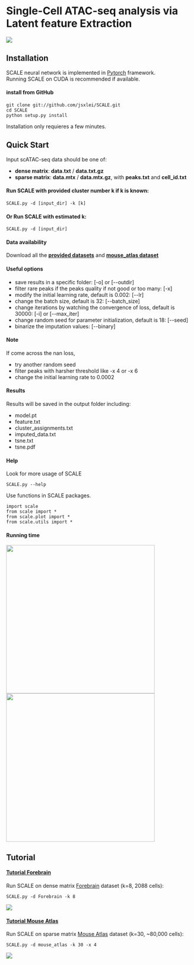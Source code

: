 # Single-Cell ATAC-seq analysis via Latent feature Extraction
![](https://github.com/jsxlei/SCALE/blob/master/docs/png/model.png)

## Installation  

SCALE neural network is implemented in [Pytorch](https://pytorch.org/) framework.  
Running SCALE on CUDA is recommended if available.   
	
#### install from GitHub

	git clone git://github.com/jsxlei/SCALE.git
	cd SCALE
	python setup.py install
    
Installation only requieres a few minutes.


## Quick Start

Input scATAC-seq data should be one of: 
* **dense matrix**: **data.txt** / **data.txt.gz**
* **sparse matrix**: **data.mtx** / **data.mtx.gz**, with **peaks.txt** and **cell_id.txt**

#### Run SCALE with provided cluster number k if k is known:  

    SCALE.py -d [input_dir] -k [k]

#### Or Run SCALE with estimated k: 

    SCALE.py -d [input_dir]

#### Data availability  
Download all the **[provided datasets](https://cloud.tsinghua.edu.cn/d/b0711f8e7b1946e7b186/)** and **[mouse_atlas dataset](https://cloud.tsinghua.edu.cn/d/cd5ea4ea93c04513966f/)**

#### Useful options  
* save results in a specific folder: [-o] or [--outdir] 
* filter rare peaks if the peaks quality if not good or too many: [-x]
* modify the initial learning rate, default is 0.002: [--lr]  
* change the batch size, default is 32: [--batch_size]
* change iterations by watching the convergence of loss, default is 30000: [-i] or [--max_iter]  
* change random seed for parameter initialization, default is 18: [--seed]
* binarize the imputation values: [--binary]
	
#### Note    
If come across the nan loss, 
* try another random seed
* filter peaks with harsher threshold like -x 4 or -x 6
* change the initial learning rate to 0.0002 
	
#### Results
Results will be saved in the output folder including:
* model.pt
* feature.txt
* cluster_assignments.txt
* imputed_data.txt
* tsne.txt
* tsne.pdf

#### Help
Look for more usage of SCALE

	SCALE.py --help 

Use functions in SCALE packages.

	import scale
	from scale import *
	from scale.plot import *
	from scale.utils import *
	
#### Running time
<p float="left">
  <img src="https://github.com/jsxlei/SCALE/blob/master/docs/png/runtime.png" width="400" />
  <img src="https://github.com/jsxlei/SCALE/blob/master/docs/png/memory.png" width="400" /> 
</p>

## Tutorial


#### [Tutorial Forebrain](https://github.com/jsxlei/SCALE/wiki/Forebrain)  
Run SCALE on dense matrix [Forebrain](https://cloud.tsinghua.edu.cn/d/21975230039b46b8890e/) dataset (k=8, 2088 cells):  

	SCALE.py -d Forebrain -k 8

![](https://github.com/jsxlei/SCALE/blob/master/docs/png/Forebrain.png)
	
#### [Tutorial Mouse Atlas](https://github.com/jsxlei/SCALE/wiki/Mouse-Atlas)  
Run SCALE on sparse matrix [Mouse Atlas](https://cloud.tsinghua.edu.cn/d/cd5ea4ea93c04513966f/) dataset (k=30, ~80,000 cells):
	
	SCALE.py -d mouse_atlas -k 30 -x 4
	
![](https://github.com/jsxlei/SCALE/blob/master/docs/png/mouse_atlas.png)
